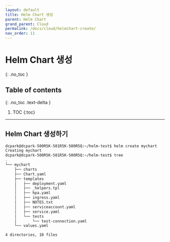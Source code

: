 ```yaml
---
layout: default
title: Helm Chart 생성
parent: Helm Chart
grand_parent: Cloud
permalink: /docs/cloud/helmchart-create/
nav_order: 11
---
```


# Helm Chart 생성
{: .no_toc }

## Table of contents
{: .no_toc .text-delta }

1. TOC
{:toc}



---



## Helm Chart 생성하기

```sh
dcpark@dcpark-500R5K-501R5K-500R5Q:~/helm-test$ helm create mychart
Creating mychart
dcpark@dcpark-500R5K-501R5K-500R5Q:~/helm-test$ tree
.
└── mychart
    ├── charts
    ├── Chart.yaml
    ├── templates
    │   ├── deployment.yaml
    │   ├── _helpers.tpl
    │   ├── hpa.yaml
    │   ├── ingress.yaml
    │   ├── NOTES.txt
    │   ├── serviceaccount.yaml
    │   ├── service.yaml
    │   └── tests
    │       └── test-connection.yaml
    └── values.yaml

4 directories, 10 files

```
